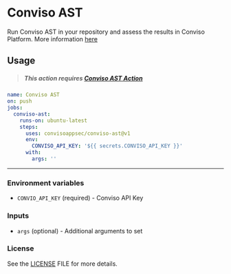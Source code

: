 # Conviso AST
Run Conviso AST in your repository and assess the results in Conviso Platform.
More information [here](https://docs.convisoappsec.com/cli/ast)

## Usage

> ##### This action requires [Conviso AST Action](https://github.com/marketplace/actions/conviso-ast)

```yaml
name: Conviso AST
on: push
jobs:
  conviso-ast:
    runs-on: ubuntu-latest
    steps:
      uses: convisoappsec/conviso-ast@v1
      env:
        CONVISO_API_KEY: '${{ secrets.CONVISO_API_KEY }}'
      with:
        args: ''
```

----

### Environment variables
- `CONVIO_API_KEY` (required) - Conviso API Key 

### Inputs
- `args` (optional) - Additional arguments to set

### License
See the [LICENSE](LICENSE) FILE for more details.
